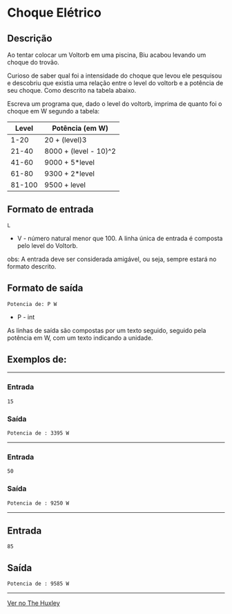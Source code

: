 # Choque Elétrico

## Descrição
Ao tentar colocar um Voltorb em uma piscina, Biu acabou levando um choque do trovão.

Curioso de saber qual foi a intensidade do choque que levou ele pesquisou e descobriu que existia uma relação entre o level do voltorb e a potência de seu choque. Como descrito na tabela abaixo.

Escreva um programa que, dado o level do voltorb, imprima de quanto foi o choque em W segundo a tabela:

| Level | Potência (em W)|
| -- | -- |
| 1-20 |	20 + (level)3|
| 21-40 | 8000 + (level - 10)^2|
| 41-60	| 9000 + 5*level|
| 61-80	| 9300 + 2*level|
| 81-100 | 9500 + level|

## Formato de entrada

    L
- V - número natural menor que 100.
A linha única de entrada é composta pelo level do Voltorb.

obs: A entrada deve ser considerada amigável, ou seja, sempre estará no formato descrito.


## Formato de saída

    Potencia de: P W
- P - int

As linhas de saída são compostas por um texto seguido, seguido pela potência em W, com um texto indicando a unidade.


## Exemplos de:
_______________________________
### Entrada
    15

### Saída
    Potencia de : 3395 W

_______________________________
### Entrada
    50

### Saída
    Potencia de : 9250 W

_______________________________
## Entrada
    85

## Saída
    Potencia de : 9585 W
_______________________________

[Ver no The Huxley](https://thehuxley.com/problem/1169)